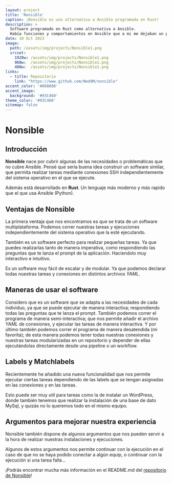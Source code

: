 ```yaml
---
layout: project
title: 'Nonsible'
caption: ¡Nonsible es una alternativa a Ansible programada en Rust!
description: >
  Software programado en Rust como alternativa a Ansible.
  Había funciones y comportamientos en Ansible que a mi me dejaban un poco que desear... Por eso decidí tomar mi propio camino y crear Nonsible.
date: 10 Oct 2023
image: 
  path: /assets/img/projects/Nonsible1.png
  srcset: 
    1920w: /assets/img/projects/Nonsible1.png
    960w:  /assets/img/projects/Nonsible1.png
    480w:  /assets/img/projects/Nonsible1.png
links:
  - title: Repositorio
    link: "https://www.github.com/NeddM/nonsible"
accent_color: '#808080'
accent_image:
  background: '#93C460'
theme_color: '#93C460'
sitemap: false
---
```


# Nonsible

## Introducción
__Nonsible__ nace por cubrir algunas de las necesidades o problemáticas que no cubre Ansible. Pensé que sería buena idea construir un software similar, que permita realizar tareas mediante conexiones SSH independientemente del sistema operativo en el que se ejecute.

Además está desarrollado en __Rust__. Un lenguaje más moderno y más rapido que el que usa Ansible (Python).


## Ventajas de Nonsible

La primera ventaja que nos encontramos es que se trata de un software multiplataforma. Podemos correr nuestras tareas y ejecuciones independientemente del sistema operativo que la esté ejecutando.

También es un software perfecto para realizar pequeñas tareas. Ya que puedes realizarlas tanto de manera imperativa, como respondiendo las preguntas que te lanza el prompt de la aplicación. Haciendolo muy interactivo e intuitivo.

Es un software muy fácil de escalar y de modular. Ya que podemos declarar todas nuestras tareas y conexiones en distintos archivos _YAML_. 

## Maneras de usar el software

Considero que es un software que se adapta a las necesidades de cada individuo, ya que se puede ejecutar de manera interactiva; respondiendo todas las preguntas que te lanza el prompt. También podemos correr el programa de manera semi-interactiva; que nos permite añadir el archivo _YAML_ de conexiones, y ejecutar las tareas de manera interactiva. Y por último también podemos correr el programa de manera desatendida (mi favorita); de esta manera podemos tener todas nuestras conexiones y nuestras tareas modularizadas en un repositorio y depender de ellas ejecutándolas directamente desde una pipeline o un workflow.

## Labels y Matchlabels
Recientemente he añadido una nueva funcionalidad que nos permite ejecutar ciertas tareas dependiendo de las labels que se tengan asignadas en las conexiones y en las tareas.

Esto puede ser muy util para tareas como la de instalar un WordPress, donde también tenemos que realizar la instalación de una base de dato MySql, y quizás no lo queremos todo en el mismo equipo.


## Argumentos para mejorar nuestra experiencia
Nonsible también dispone de algunos argumentos que nos pueden servir a la hora de realizar nuestras instalaciones y ejecuciones.

Algunos de estos argumentos nos permite continuar con la ejecución en el caso de que no se haya podido conectar a algún equip, o continuar con la ejecución si una tarea falla... 

¡Podrás encontrar mucha más información en el README.md del [repositorio de Nonsible](https://github.com/NeddM/Nonsible)!
